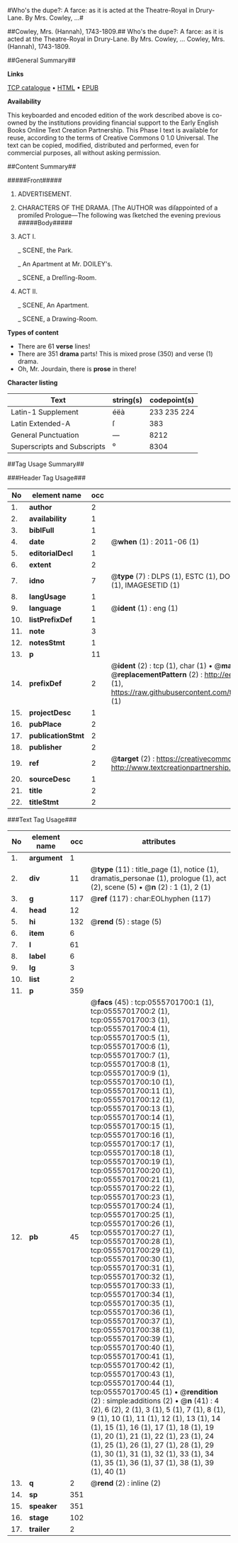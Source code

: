 #Who's the dupe?: A farce: as it is acted at the Theatre-Royal in Drury-Lane. By Mrs. Cowley, ...#

##Cowley, Mrs. (Hannah), 1743-1809.##
Who's the dupe?: A farce: as it is acted at the Theatre-Royal in Drury-Lane. By Mrs. Cowley, ...
Cowley, Mrs. (Hannah), 1743-1809.

##General Summary##

**Links**

[TCP catalogue](http://www.ota.ox.ac.uk/tcp/)  • 
[HTML](http://tei.it.ox.ac.uk/tcp/Texts-HTML/free/004/004783012.html)  • 
[EPUB](http://tei.it.ox.ac.uk/tcp/Texts-EPUB/free/004/004783012.epub)

**Availability**

This keyboarded and encoded edition of the
	       work described above is co-owned by the institutions
	       providing financial support to the Early English Books
	       Online Text Creation Partnership. This Phase I text is
	       available for reuse, according to the terms of Creative
	       Commons 0 1.0 Universal. The text can be copied,
	       modified, distributed and performed, even for
	       commercial purposes, all without asking permission.


##Content Summary##

#####Front#####

1. ADVERTISEMENT.

1. CHARACTERS OF THE DRAMA.
[The AUTHOR was diſappointed of a promiſed
Prologue—The following was ſketched the evening previous 
#####Body#####

1. ACT I.

    _ SCENE, the Park.

    _ An Apartment at Mr. DOILEY's.

    _ SCENE, a Dreſſing-Room.

1. ACT II.

    _ SCENE, An Apartment.

    _ SCENE, a Drawing-Room.

**Types of content**

  * There are 61 **verse** lines!
  * There are 351 **drama** parts! This is mixed prose (350) and verse (1) drama.
  * Oh, Mr. Jourdain, there is **prose** in there!

**Character listing**


|Text|string(s)|codepoint(s)|
|---|---|---|
|Latin-1 Supplement|éëà|233 235 224|
|Latin Extended-A|ſ|383|
|General Punctuation|—|8212|
|Superscripts             and Subscripts|⁰|8304|

##Tag Usage Summary##

###Header Tag Usage###

|No|element name|occ|attributes|
|---|---|---|---|
|1.|__author__|2||
|2.|__availability__|1||
|3.|__biblFull__|1||
|4.|__date__|2| @__when__ (1) : 2011-06 (1)|
|5.|__editorialDecl__|1||
|6.|__extent__|2||
|7.|__idno__|7| @__type__ (7) : DLPS (1), ESTC (1), DOCNO (1), TCP (1), GALEDOCNO (1), CONTENTSET (1), IMAGESETID (1)|
|8.|__langUsage__|1||
|9.|__language__|1| @__ident__ (1) : eng (1)|
|10.|__listPrefixDef__|1||
|11.|__note__|3||
|12.|__notesStmt__|1||
|13.|__p__|11||
|14.|__prefixDef__|2| @__ident__ (2) : tcp (1), char (1)  •  @__matchPattern__ (2) : ([0-9\-]+):([0-9IVX]+) (1), (.+) (1)  •  @__replacementPattern__ (2) : http://eebo.chadwyck.com/downloadtiff?vid=$1&page=$2 (1), https://raw.githubusercontent.com/textcreationpartnership/Texts/master/tcpchars.xml#$1 (1)|
|15.|__projectDesc__|1||
|16.|__pubPlace__|2||
|17.|__publicationStmt__|2||
|18.|__publisher__|2||
|19.|__ref__|2| @__target__ (2) : https://creativecommons.org/publicdomain/zero/1.0/ (1), http://www.textcreationpartnership.org/docs/. (1)|
|20.|__sourceDesc__|1||
|21.|__title__|2||
|22.|__titleStmt__|2||


###Text Tag Usage###

|No|element name|occ|attributes|
|---|---|---|---|
|1.|__argument__|1||
|2.|__div__|11| @__type__ (11) : title_page (1), notice (1), dramatis_personae (1), prologue (1), act (2), scene (5)  •  @__n__ (2) : 1 (1), 2 (1)|
|3.|__g__|117| @__ref__ (117) : char:EOLhyphen (117)|
|4.|__head__|12||
|5.|__hi__|132| @__rend__ (5) : stage (5)|
|6.|__item__|6||
|7.|__l__|61||
|8.|__label__|6||
|9.|__lg__|3||
|10.|__list__|2||
|11.|__p__|359||
|12.|__pb__|45| @__facs__ (45) : tcp:0555701700:1 (1), tcp:0555701700:2 (1), tcp:0555701700:3 (1), tcp:0555701700:4 (1), tcp:0555701700:5 (1), tcp:0555701700:6 (1), tcp:0555701700:7 (1), tcp:0555701700:8 (1), tcp:0555701700:9 (1), tcp:0555701700:10 (1), tcp:0555701700:11 (1), tcp:0555701700:12 (1), tcp:0555701700:13 (1), tcp:0555701700:14 (1), tcp:0555701700:15 (1), tcp:0555701700:16 (1), tcp:0555701700:17 (1), tcp:0555701700:18 (1), tcp:0555701700:19 (1), tcp:0555701700:20 (1), tcp:0555701700:21 (1), tcp:0555701700:22 (1), tcp:0555701700:23 (1), tcp:0555701700:24 (1), tcp:0555701700:25 (1), tcp:0555701700:26 (1), tcp:0555701700:27 (1), tcp:0555701700:28 (1), tcp:0555701700:29 (1), tcp:0555701700:30 (1), tcp:0555701700:31 (1), tcp:0555701700:32 (1), tcp:0555701700:33 (1), tcp:0555701700:34 (1), tcp:0555701700:35 (1), tcp:0555701700:36 (1), tcp:0555701700:37 (1), tcp:0555701700:38 (1), tcp:0555701700:39 (1), tcp:0555701700:40 (1), tcp:0555701700:41 (1), tcp:0555701700:42 (1), tcp:0555701700:43 (1), tcp:0555701700:44 (1), tcp:0555701700:45 (1)  •  @__rendition__ (2) : simple:additions (2)  •  @__n__ (41) : 4 (2), 6 (2), 2 (1), 3 (1), 5 (1), 7 (1), 8 (1), 9 (1), 10 (1), 11 (1), 12 (1), 13 (1), 14 (1), 15 (1), 16 (1), 17 (1), 18 (1), 19 (1), 20 (1), 21 (1), 22 (1), 23 (1), 24 (1), 25 (1), 26 (1), 27 (1), 28 (1), 29 (1), 30 (1), 31 (1), 32 (1), 33 (1), 34 (1), 35 (1), 36 (1), 37 (1), 38 (1), 39 (1), 40 (1)|
|13.|__q__|2| @__rend__ (2) : inline (2)|
|14.|__sp__|351||
|15.|__speaker__|351||
|16.|__stage__|102||
|17.|__trailer__|2||
